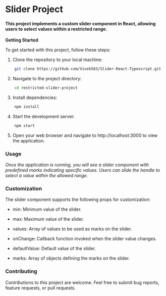 # Slider Project
#### This project implements a custom slider component in React, allowing users to select values within a restricted range.

**Getting Started**

To get started with this project, follow these steps:

1. Clone the repository to your local machine:

```bash
    git clone https://github.com/Vivek563/Slider-React-Typescript.git
```

2. Navigate to the project directory:

```bash
    cd restricted-slider-project
```

3. Install dependencies:

```bash
    npm install
```
4. Start the development server:

```bash
    npm start
```

5. Open your web browser and navigate to http://localhost:3000 to view the application.

### Usage

*Once the application is running, you will see a slider component with predefined marks indicating specific values. Users can slide the handle to select a value within the allowed range.*

### Customization

The slider component supports the following props for customization:


- min: Minimum value of the slider.

- max: Maximum value of the slider.

- values: Array of values to be used as marks on the slider.

- onChange: Callback function invoked when the slider value changes.

- defaultValue: Default value of the slider.

- marks: Array of objects defining the marks on the slider.


### Contributing
Contributions to this project are welcome. Feel free to submit bug reports, feature requests, or pull requests.



